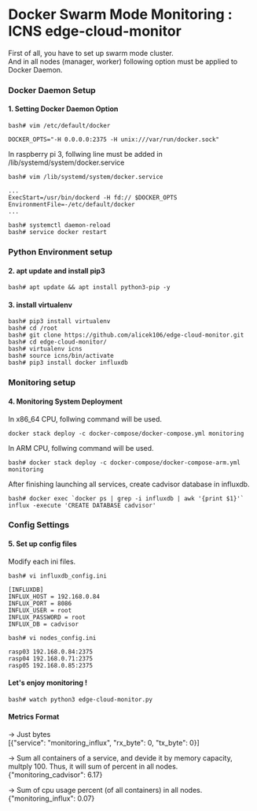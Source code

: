 # Docker Swarm Mode Monitoring : ICNS edge-cloud-monitor

First of all, you have to set up swarm mode cluster.  
And in all nodes (manager, worker) following option must be applied to Docker Daemon.  

### Docker Daemon Setup
#### 1. Setting Docker Daemon Option
```
bash# vim /etc/default/docker

DOCKER_OPTS="-H 0.0.0.0:2375 -H unix:///var/run/docker.sock"
```
In raspberry pi 3, follwing line must be added in /lib/systemd/system/docker.service
```
bash# vim /lib/systemd/system/docker.service

...
ExecStart=/usr/bin/dockerd -H fd:// $DOCKER_OPTS
EnvironmentFile=-/etc/default/docker
...
```
```
bash# systemctl daemon-reload
bash# service docker restart
```
  
### Python Environment setup
#### 2. apt update and install pip3
```
bash# apt update && apt install python3-pip -y
```

#### 3. install virtualenv
```
bash# pip3 install virtualenv
bash# cd /root
bash# git clone https://github.com/alicek106/edge-cloud-monitor.git
bash# cd edge-cloud-monitor/
bash# virtualenv icns
bash# source icns/bin/activate
bash# pip3 install docker influxdb
```
  
### Monitoring setup
#### 4. Monitoring System Deployment
In x86_64 CPU, follwing command will be used.
```
docker stack deploy -c docker-compose/docker-compose.yml monitoring
```
In ARM CPU, follwing command will be used.
```
bash# docker stack deploy -c docker-compose/docker-compose-arm.yml monitoring
```
After finishing launching all services, create cadvisor database in influxdb.
```
bash# docker exec `docker ps | grep -i influxdb | awk '{print $1}'` influx -execute 'CREATE DATABASE cadvisor'
```
  
### Config Settings
#### 5. Set up config files
Modify each ini files.
```
bash# vi influxdb_config.ini

[INFLUXDB]
INFLUX_HOST = 192.168.0.84
INFLUX_PORT = 8086
INFLUX_USER = root
INFLUX_PASSWORD = root
INFLUX_DB = cadvisor
```
  
```
bash# vi nodes_config.ini

rasp03 192.168.0.84:2375
rasp04 192.168.0.71:2375
rasp05 192.168.0.85:2375
```

#### Let's enjoy monitoring !
```
bash# watch python3 edge-cloud-monitor.py
```

#### Metrics Format

-> Just bytes  
[{"service": "monitoring_influx", "rx_byte": 0, "tx_byte": 0}]

-> Sum all containers of a service, and devide it by memory capacity, multply 100. Thus, it will sum of percent in all nodes.  
{"monitoring_cadvisor": 6.17}

-> Sum of cpu usage percent (of all containers) in all nodes.  
{"monitoring_influx": 0.07}
